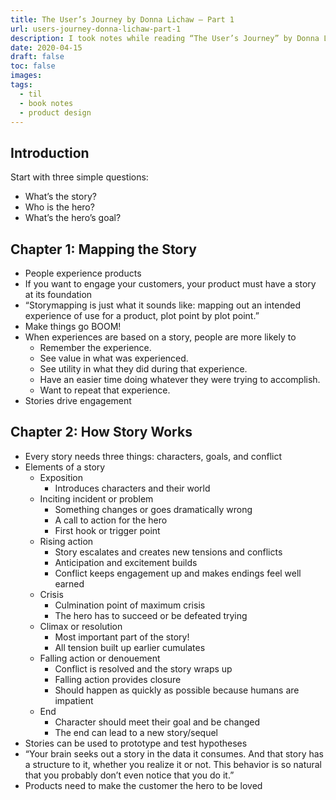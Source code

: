 ```yaml
---
title: The User’s Journey by Donna Lichaw – Part 1
url: users-journey-donna-lichaw-part-1
description: I took notes while reading “The User’s Journey” by Donna Lichaw. It’s a great book!
date: 2020-04-15
draft: false
toc: false
images:
tags:
  - til
  - book notes
  - product design
---
```


## Introduction
Start with three simple questions:

- What’s the story?
- Who is the hero?
- What’s the hero’s goal?

## Chapter 1: Mapping the Story
- People experience products
- If you want to engage your customers, your product must have a story at its foundation
- “Storymapping is just what it sounds like: mapping out an intended experience of use for a product, plot point by plot point.”
- Make things go BOOM!
- When experiences are based on a story, people are more likely to
    - Remember the experience.
    - See value in what was experienced.
    - See utility in what they did during that experience.
    - Have an easier time doing whatever they were trying to accomplish.
    - Want to repeat that experience.
- Stories drive engagement

## Chapter 2: How Story Works

- Every story needs three things: characters, goals, and conflict
- Elements of a story
    - Exposition
        - Introduces characters and their world
    - Inciting incident or problem
        - Something changes or goes dramatically wrong
        - A call to action for the hero
        - First hook or trigger point
    - Rising action
        - Story escalates and creates new tensions and conflicts
        - Anticipation and excitement builds
        - Conflict keeps engagement up and makes endings feel well earned
    - Crisis
        - Culmination point of maximum crisis
        - The hero has to succeed or be defeated trying
    - Climax or resolution
        - Most important part of the story!
        - All tension built up earlier cumulates
    - Falling action or denouement
        - Conflict is resolved and the story wraps up
        - Falling action provides closure
        - Should happen as quickly as possible because humans are impatient
    - End
        - Character should meet their goal and be changed
        - The end can lead to a new story/sequel
- Stories can be used to prototype and test hypotheses
- “Your brain seeks out a story in the data it consumes. And that story has a structure to it, whether you realize it or not. This behavior is so natural that you probably don’t even notice that you do it.”
- Products need to make the customer the hero to be loved